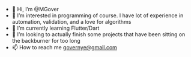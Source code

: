 - 👋 Hi, I’m @MGover
- 👀 I’m interested in programming of course. I have lot of experience in automation, validation, and a love for algorithms
- 🌱 I’m currently learning Flutter/Dart
- 💞️ I’m looking to actually finish some projects that have been sitting on the backburner for too long
- 📫 How to reach me governye@gmail.com

<!---
MGover/MGover is a ✨ special ✨ repository because its `README.md` (this file) appears on your GitHub profile.
You can click the Preview link to take a look at your changes.
--->
